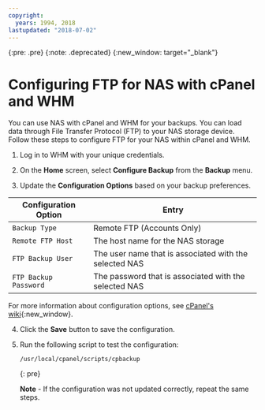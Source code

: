 ```yaml
---
copyright:
  years: 1994, 2018
lastupdated: "2018-07-02"
---
```

{:pre: .pre}
{:note: .deprecated}
{:new_window: target="_blank"}

# Configuring FTP for NAS with cPanel and WHM

You can use NAS with cPanel and WHM for your backups. You can load data through File Transfer Protocol (FTP) to your NAS storage device. Follow these steps to configure FTP for your NAS within cPanel and WHM.

1. Log in to WHM with your unique credentials.

2. On the **Home** screen, select **Configure Backup** from the **Backup** menu.

3. Update the **Configuration Options** based on your backup preferences.

 | Configuration Option | Entry |
 | -------------------- | ----- |
 | `Backup Type` | Remote FTP (Accounts Only) |
 | `Remote FTP Host` | The host name for the NAS storage |
 | `FTP Backup User` | The user name that is associated with the selected NAS |
 | `FTP Backup Password` |The password that is associated with the selected NAS |
   
   For more information about configuration options, see [cPanel's wiki](https://docs.cpanel.net/display/68Docs/Backup+Configuration#70704c1ed4aa4817b989519beca3f78d){:new_window}.

4. Click the **Save** button to save the configuration.

5. Run the following script to test the configuration:

   ```
   /usr/local/cpanel/scripts/cpbackup
   ```
   {: pre}
   
   **Note** - If the configuration was not updated correctly, repeat the same steps.
